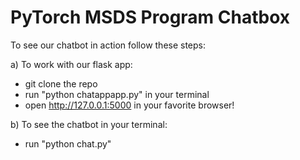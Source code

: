 # PyTorch MSDS Program Chatbox 

To see our chatbot in action follow these steps:

  a) To work with our flask app: 
  - git clone the repo
  - run "python chatappapp.py" in your terminal
  - open http://127.0.0.1:5000 in your favorite browser!
  
  b) To see the chatbot in your terminal:
  - run "python chat.py"
